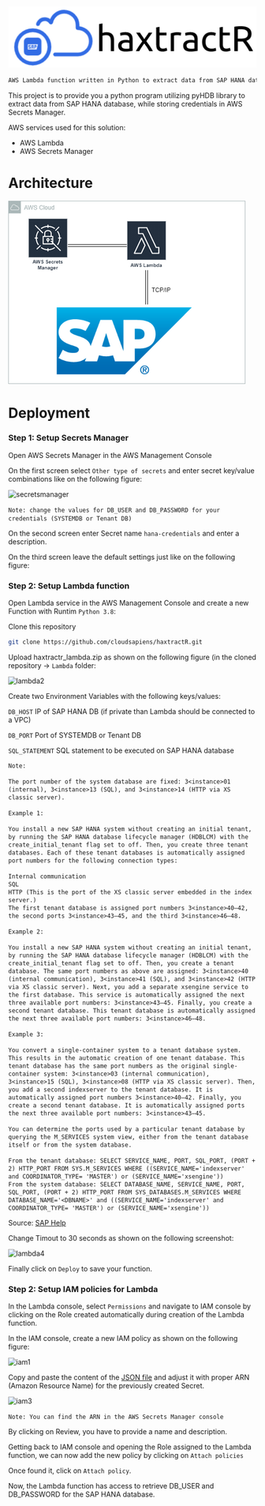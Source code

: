 
[![logo](https://github.com/cloudsapiens/haxtractR/blob/main/imgs/logo.PNG)](https://github.com/cloudsapiens/haxtractR/blob/main/imgs/logo.PNG) 

```sh
AWS Lambda function written in Python to extract data from SAP HANA database storing credentials in AWS Secrets Manager
```

This project is to provide you a python program utilizing pyHDB library to extract data from SAP HANA database, while storing credentials in AWS Secrets Manager.

AWS services used for this solution:
  - AWS Lambda
  - AWS Secrets Manager

# Architecture
[![architecture](https://github.com/cloudsapiens/haxtractR/blob/main/imgs/architecture.PNG)](https://github.com/cloudsapiens/haxtractR/blob/main/imgs/architecture.PNG) 

# Deployment

### Step 1: Setup Secrets Manager

Open AWS Secrets Manager in the AWS Management Console

On the first screen select ```Other type of secrets``` and enter secret key/value combinations like on the following figure:

![secretsmanager](https://github.com/cloudsapiens/HANAssistant/blob/main/imgs/secretsmanager.PNG)

```Note: change the values for DB_USER and DB_PASSWORD for your credentials (SYSTEMDB or Tenant DB)```

On the second screen enter Secret name ```hana-credentials``` and enter a description.

On the third screen leave the default settings just like on the following figure:

### Step 2: Setup Lambda function

Open Lambda service in the AWS Management Console and create a new Function with Runtim ```Python 3.8```:

Clone this repository 
```sh 
git clone https://github.com/cloudsapiens/haxtractR.git
```

Upload haxtractr_lambda.zip as shown on the following figure (in the cloned repository -> ```Lambda``` folder:

![lambda2](https://github.com/cloudsapiens/HANAssistant/blob/main/imgs/lambda2.PNG)

Create two Environment Variables with the following keys/values:

```DB_HOST``` IP of SAP HANA DB (if private than Lambda should be connected to a VPC)

```DB_PORT``` Port of SYSTEMDB or Tenant DB

```SQL_STATEMENT``` SQL statement to be executed on SAP HANA database

```
Note: 

The port number of the system database are fixed: 3<instance>01 (internal), 3<instance>13 (SQL), and 3<instance>14 (HTTP via XS classic server).

Example 1:

You install a new SAP HANA system without creating an initial tenant, by running the SAP HANA database lifecycle manager (HDBLCM) with the create_initial_tenant flag set to off. Then, you create three tenant databases. Each of these tenant databases is automatically assigned port numbers for the following connection types:

Internal communication
SQL
HTTP (This is the port of the XS classic server embedded in the index server.)
The first tenant database is assigned port numbers 3<instance>40—42, the second ports 3<instance>43—45, and the third 3<instance>46—48.

Example 2:

You install a new SAP HANA system without creating an initial tenant, by running the SAP HANA database lifecycle manager (HDBLCM) with the create_initial_tenant flag set to off. Then, you create a tenant database. The same port numbers as above are assigned: 3<instance>40 (internal communication), 3<instance>41 (SQL), and 3<instance>42 (HTTP via XS classic server). Next, you add a separate xsengine service to the first database. This service is automatically assigned the next three available port numbers: 3<instance>43—45. Finally, you create a second tenant database. This tenant database is automatically assigned the next three available port numbers: 3<instance>46—48.

Example 3:

You convert a single-container system to a tenant database system. This results in the automatic creation of one tenant database. This tenant database has the same port numbers as the original single-container system: 3<instance>03 (internal communication), 3<instance>15 (SQL), 3<instance>08 (HTTP via XS classic server). Then, you add a second indexserver to the tenant database. It is automatically assigned port numbers 3<instance>40—42. Finally, you create a second tenant database. It is automatically assigned ports the next three available port numbers: 3<instance>43—45.

You can determine the ports used by a particular tenant database by querying the M_SERVICES system view, either from the tenant database itself or from the system database.

From the tenant database: SELECT SERVICE_NAME, PORT, SQL_PORT, (PORT + 2) HTTP_PORT FROM SYS.M_SERVICES WHERE ((SERVICE_NAME='indexserver' and COORDINATOR_TYPE= 'MASTER') or (SERVICE_NAME='xsengine'))
From the system database: SELECT DATABASE_NAME, SERVICE_NAME, PORT, SQL_PORT, (PORT + 2) HTTP_PORT FROM SYS_DATABASES.M_SERVICES WHERE DATABASE_NAME='<DBNAME>' and ((SERVICE_NAME='indexserver' and COORDINATOR_TYPE= 'MASTER') or (SERVICE_NAME='xsengine'))
```
Source: 
[SAP Help](https://help.sap.com/viewer/6b94445c94ae495c83a19646e7c3fd56/2.0.02/en-US/440f6efe693d4b82ade2d8b182eb1efb.html)

Change Timout to 30 seconds as shown on the following screenshot:

![lambda4](https://github.com/cloudsapiens/HANAssistant/blob/main/imgs/lambda4.PNG)

Finally click on ```Deploy``` to save your function.

### Step 2: Setup IAM policies for Lambda

In the Lambda console, select ```Permissions``` and navigate to IAM console by clicking on the Role created automatically during creation of the Lambda function.

In the IAM console, create a new IAM policy as shown on the following figure:

![iam1](https://github.com/cloudsapiens/HANAssistant/blob/main/imgs/iam1.PNG)

Copy and paste the content of the [JSON file](https://github.com/cloudsapiens/HANAssistant/blob/main/lambda-secretsmanager-policy.json) and adjust it with proper ARN (Amazon Resource Name) for the previously created Secret. 

![iam3](https://github.com/cloudsapiens/HANAssistant/blob/main/imgs/iam3.PNG)

```Note: You can find the ARN in the AWS Secrets Manager console```

By clicking on Review, you have to provide a name and description.

Getting back to IAM console and opening the Role assigned to the Lambda function, we can now add the new policy by clicking on ```Attach policies```

Once found it, click on ```Attach policy```.

Now, the Lambda function has access to retrieve DB_USER and DB_PASSWORD for the SAP HANA database.
